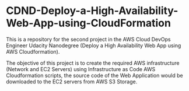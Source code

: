 # CDND-Deploy-a-High-Availability-Web-App-using-CloudFormation

This is a repository for the second project in the AWS Cloud DevOps Engineer Udacity Nanodegree (Deploy a High Availability Web App using AWS Cloudformation).

The objective of this project is to create the required AWS infrastructure (Network and EC2 Servers) using Infrastructure as Code AWS Cloudformation scripts, the source code of the Web Application would be downloaded to the EC2 servers from AWS S3 Storage.

